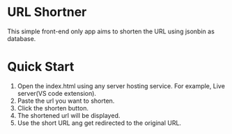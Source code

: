 # URL Shortner
This simple front-end only app aims to shorten the URL using jsonbin as database.

# Quick Start
1. Open the index.html using any server hosting service. For example, Live server(VS code extension).
2. Paste the url you want to shorten.
3. Click the shorten button.
4. The shortened url will be displayed.
5. Use the short URL ang get redirected to the original URL.